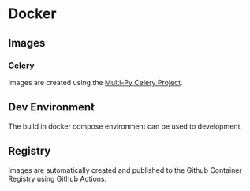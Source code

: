 # Docker

## Images





### Celery

Images are created using the [Multi-Py Celery Project](https://github.com/multi-py/python-celery).



## Dev Environment

The build in docker compose environment can be used to development.



## Registry

Images are automatically created and published to the Github Container Registry using Github Actions.


